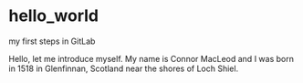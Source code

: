 # hello_world
my first steps in GitLab

Hello, let me introduce myself. My name is Connor MacLeod and I was born in 1518 in Glenfinnan, Scotland near the shores of Loch Shiel.
